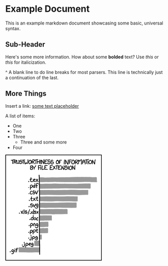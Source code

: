 # Example Document

This is an example markdown document showcasing some basic, universal
syntax.

## Sub-Header

Here's some more information. How about some **bolded** text? Use *this*
or *this* for italicization.

\^ A blank line to do line breaks for most parsers. This line is
technically just a continuation of the last.

## More Things

Insert a link: [some text placeholder](https://)

A list of items:

-   One
-   Two
-   Three
    -   Three and some more
-   Four

![Image!](./xkcd-file-ext.png)
